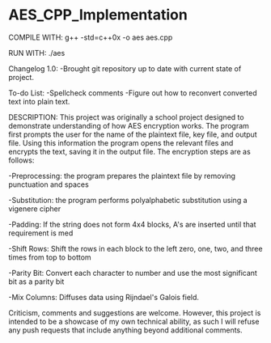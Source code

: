 # AES_CPP_Implementation

COMPILE WITH:
g++ -std=c++0x -o aes aes.cpp

RUN WITH:
./aes

Changelog 1.0:
-Brought git repository up to date with current state of project.

To-do List:
-Spellcheck comments
-Figure out how to reconvert converted text into plain text.



DESCRIPTION:
This project was originally a school project designed to demonstrate understanding
of how AES encryption works. The program first prompts the user for the name of the 
plaintext file, key file, and output file. Using this information the program
opens the relevant files and encrypts the text, saving it in the output file.
 The encryption steps are as follows:

-Preprocessing: the program prepares the plaintext file by removing punctuation and
spaces

-Substitution: the program performs polyalphabetic substitution using a vigenere
cipher

-Padding: If the string does not form 4x4 blocks, A's are inserted until that
requirement is med

-Shift Rows: Shift the rows in each block to the left zero, one, two, and three times
from top to bottom

-Parity Bit: Convert each character to number and use the most significant bit
as a parity bit

-Mix Columns: Diffuses data using Rijndael's Galois field.


Criticism, comments and suggestions are welcome. However, this project is intended
to be a showcase of my own technical ability, as such I will refuse any push requests
that include anything beyond additional comments.
